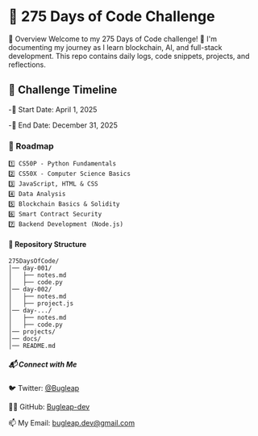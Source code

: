# 🚀 275 Days of Code Challenge
📌 Overview
Welcome to my 275 Days of Code challenge! 🚀 I'm documenting my journey as I learn blockchain, AI, and full-stack development. This repo contains daily logs, code snippets, projects, and reflections.


## 📅 Challenge Timeline
-📆 Start Date: April 1, 2025 

-🏁 End Date: December 31, 2025

### 📜 Roadmap
```
1️⃣ CS50P - Python Fundamentals
2️⃣ CS50X - Computer Science Basics
3️⃣ JavaScript, HTML & CSS
4️⃣ Data Analysis
5️⃣ Blockchain Basics & Solidity
6️⃣ Smart Contract Security
7️⃣ Backend Development (Node.js)
```
#### 📂 Repository Structure
```
275DaysOfCode/
│── day-001/
│   ├── notes.md
│   ├── code.py
│── day-002/
│   ├── notes.md
│   ├── project.js
│── day-.../
│   ├── notes.md
│   ├── code.py
│── projects/
│── docs/
│── README.md
```
##### 📬 Connect with Me
🐦 Twitter: [@Bugleap](https://x.com/Bugleap)

👨‍💻 GitHub: [Bugleap-dev](https://github.com/Bugleap-dev/)

📫 My Email: [bugleap.dev@gmail.com](bugleap.dev@gmail.com)
